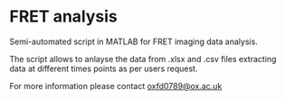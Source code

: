 # FRET analysis
Semi-automated script in MATLAB for FRET imaging data analysis.

The script allows to anlayse the data from .xlsx and .csv files extracting data at different times points as per users request. 


For more information please contact oxfd0789@ox.ac.uk
